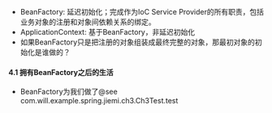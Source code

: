 * BeanFactory: 延迟初始化；完成作为IoC Service Provider的所有职责，包括业务对象的注册和对象间依赖关系的绑定。
* ApplicationContext: 基于BeanFactory，非延迟初始化
* 如果BeanFactory只是把注册的对象组装成最终完整的对象，那最初对象的初始化是谁做的？

#### 4.1 拥有BeanFactory之后的生活
* BeanFactory为我们做了@see com.will.example.spring.jiemi.ch3.Ch3Test.test